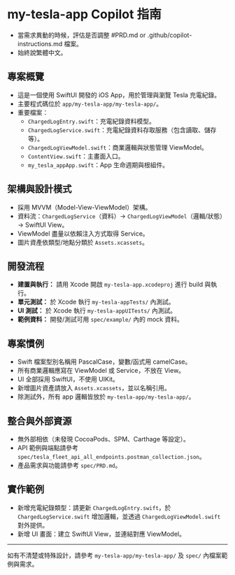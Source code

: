 # my-tesla-app Copilot 指南

- 當需求異動的時候，評估是否調整 #PRD.md or .github/copilot-instructions.md 檔案。
- 始終說繁體中文。

## 專案概覽
- 這是一個使用 SwiftUI 開發的 iOS App，用於管理與瀏覽 Tesla 充電紀錄。
- 主要程式碼位於 `app/my-tesla-app/my-tesla-app/`。
- 重要檔案：
  - `ChargedLogEntry.swift`：充電紀錄資料模型。
  - `ChargedLogService.swift`：充電紀錄資料存取服務（包含讀取、儲存等）。
  - `ChargedLogViewModel.swift`：商業邏輯與狀態管理 ViewModel。
  - `ContentView.swift`：主畫面入口。
  - `my_tesla_appApp.swift`：App 生命週期與根組件。

## 架構與設計模式
- 採用 MVVM（Model-View-ViewModel）架構。
- 資料流：`ChargedLogService`（資料）→ `ChargedLogViewModel`（邏輯/狀態）→ SwiftUI View。
- ViewModel 盡量以依賴注入方式取得 Service。
- 圖片資產依類型/地點分類於 `Assets.xcassets`。

## 開發流程
- **建置與執行：** 請用 Xcode 開啟 `my-tesla-app.xcodeproj` 進行 build 與執行。
- **單元測試：** 於 Xcode 執行 `my-tesla-appTests/` 內測試。
- **UI 測試：** 於 Xcode 執行 `my-tesla-appUITests/` 內測試。
- **範例資料：** 開發/測試可用 `spec/example/` 內的 mock 資料。

## 專案慣例
- Swift 檔案型別名稱用 PascalCase，變數/函式用 camelCase。
- 所有商業邏輯應寫在 ViewModel 或 Service，不放在 View。
- UI 全部採用 SwiftUI，不使用 UIKit。
- 新增圖片資產請放入 `Assets.xcassets`，並以名稱引用。
- 除測試外，所有 app 邏輯皆放於 `my-tesla-app/my-tesla-app/`。

## 整合與外部資源
- 無外部相依（未發現 CocoaPods、SPM、Carthage 等設定）。
- API 範例與端點請參考 `spec/tesla_fleet_api_all_endpoints.postman_collection.json`。
- 產品需求與功能請參考 `spec/PRD.md`。

## 實作範例
- 新增充電紀錄類型：請更新 `ChargedLogEntry.swift`，於 `ChargedLogService.swift` 增加邏輯，並透過 `ChargedLogViewModel.swift` 對外提供。
- 新增 UI 畫面：建立 SwiftUI View，並連結對應 ViewModel。

---

如有不清楚或特殊設計，請參考 `my-tesla-app/my-tesla-app/` 及 `spec/` 內檔案範例與需求。
